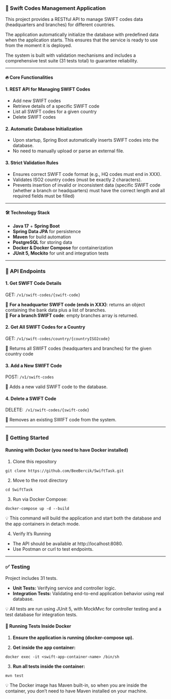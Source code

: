 ### 🏦 Swift Codes Management Application

This project provides a RESTful API to manage SWIFT codes data (headquarters and branches) for different countries. 

The application automatically initialize the database with predefined data when the application starts. This ensures that the service is ready to use from the moment it is deployed.

The system is built with validation mechanisms and includes a comprehensive test suite (31 tests total) to guarantee reliability.

---

#### 🔥 Core Functionalities

#### 1. REST API for Managing SWIFT Codes
- Add new SWIFT codes
- Retrieve details of a specific SWIFT code
- List all SWIFT codes for a given country
- Delete SWIFT codes

#### 2. Automatic Database Initialization
- Upon startup, Spring Boot automatically inserts SWIFT codes into the database.
- No need to manually upload or parse an external file.

#### 3. Strict Validation Rules
- Ensures correct SWIFT code format (e.g., HQ codes must end in XXX).
- Validates ISO2 country codes (must be exactly 2 characters).
- Prevents insertion of invalid or inconsistent data (specific SWIFT code (whether a branch or headquarters) must have the correct length and all required fields must be filled)

---

#### 🛠️  Technology Stack
- **Java 17** + **Spring Boot**
- **Spring Data JPA** for persistence
- **Maven** for build automation
- **PostgreSQL** for storing data
- **Docker & Docker Compose** for containerization
- **JUnit 5, Mockito** for unit and integration tests

---

### 📌 API Endpoints

#### 1. Get SWIFT Code Details

GET: `/v1/swift-codes/{swift-code}`

🔹 **For a headquarter SWIFT code (ends in XXX)**: returns an object containing the bank data plus a list of branches. <br>
🔹 **For a branch SWIFT code**: empty branches array is returned.

#### 2. Get All SWIFT Codes for a Country

GET: `/v1/swift-codes/country/{countryISO2code}`

🔹 Returns all SWIFT codes (headquarters and branches) for the given country code

#### 3. Add a New SWIFT Code

POST: `/v1/swift-codes`

🔹 Adds a new valid SWIFT code to the database.

#### 4. Delete a SWIFT Code

DELETE:` /v1/swift-codes/{swift-code}`

🔹 Removes an existing SWIFT code from the system.

---

### 🚀 Getting Started

#### Running with Docker (you need to have Docker installed)
1. Clone this repository<br>
```
git clone https://github.com/BeeBercik/SwiftTask.git
```
2. Move to the root directory<br>
```
cd SwiftTask
``` 
3. Run via Docker Compose:<br>
```
docker-compose up -d --build
```
💡 This command will build the application and start both the database and the app containers in detach mode.

4. Verify It’s Running
- The API should be available at http://localhost:8080.
- Use Postman or curl to test endpoints.

---

### ✅ Testing

Project includes 31 tests.
- **Unit Tests:** Verifying service and controller logic.
- **Integration Tests:** Validating end-to-end application behavior using real database.

💡 All tests are run using JUnit 5, with MockMvc for controller testing and a test database for integration tests.

#### 🔹 Running Tests Inside Docker
1.	**Ensure the application is running (docker-compose up).**

2.	**Get inside the app container:**<br>
```
docker exec -it <swift-app-container-name> /bin/sh
```

3. **Run all tests inside the container:**<br>
```
mvn test
```

💡 The Docker image has Maven built-in, so when you are inside the container, you don’t need to have Maven installed on your machine.
